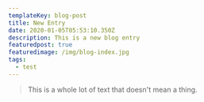 ```yaml
---
templateKey: blog-post
title: New Entry
date: 2020-01-05T05:53:10.350Z
description: This is a new blog entry
featuredpost: true
featuredimage: /img/blog-index.jpg
tags:
  - test
---
```

> This is a whole lot of text that doesn't mean a thing.
